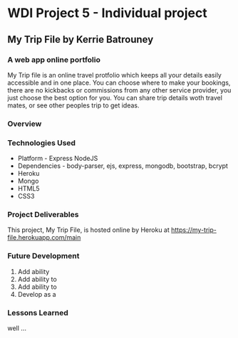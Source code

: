 # WDI Project 5 - Individual project
## My Trip File by Kerrie Batrouney

### A web app online portfolio
My Trip file is an online travel protfolio which keeps all your details easily accessible and in one place. You can choose where to make your bookings, there are no kickbacks or commissions from any other service provider, you just choose the best option for you. You can share trip details woth travel mates, or see other peoples trip to get ideas.

### Overview

### Technologies Used
* Platform - Express NodeJS
* Dependencies - body-parser, ejs, express, mongodb, bootstrap, bcrypt
* Heroku
* Mongo
* HTML5
* CSS3

### Project Deliverables

This project, My Trip File, is hosted online by Heroku at https://my-trip-file.herokuapp.com/main


### Future Development

1. Add ability
2. Add ability to
3. Add ability to
4. Develop as a



### Lessons Learned

well ...
